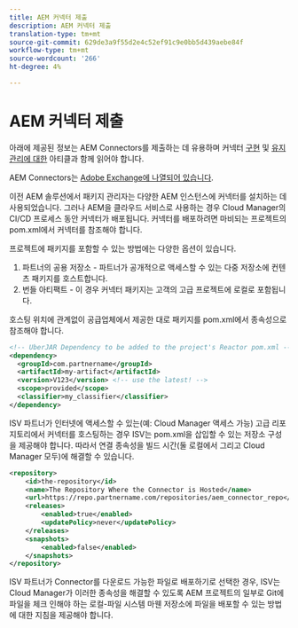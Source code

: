 ```yaml
---
title: AEM 커넥터 제출
description: AEM 커넥터 제출
translation-type: tm+mt
source-git-commit: 629de3a9f55d2e4c52ef91c9e0bb5d439aebe84f
workflow-type: tm+mt
source-wordcount: '266'
ht-degree: 4%

---
```



AEM 커넥터 제출
===========================

아래에 제공된 정보는 AEM Connectors를 제출하는 데 유용하며 커넥터 [구현](implement.md) 및 [유지 관리에 대한](maintain.md) 아티클과 함께 읽어야 합니다.

AEM Connectors는 [Adobe Exchange에 나열되어 있습니다](https://marketing.adobe.com/resources/content/resources/en/exchange/marketplace.html).

이전 AEM 솔루션에서 패키지 관리자는 다양한 AEM 인스턴스에 커넥터를 설치하는 데 사용되었습니다. 그러나 AEM을 클라우드 서비스로 사용하는 경우 Cloud Manager의 CI/CD 프로세스 동안 커넥터가 배포됩니다. 커넥터를 배포하려면 마비되는 프로젝트의 pom.xml에서 커넥터를 참조해야 합니다.

프로젝트에 패키지를 포함할 수 있는 방법에는 다양한 옵션이 있습니다.

1. 파트너의 공용 저장소 - 파트너가 공개적으로 액세스할 수 있는 다중 저장소에 컨텐츠 패키지를 호스트합니다.
1. 번들 아티팩트 - 이 경우 커넥터 패키지는 고객의 고급 프로젝트에 로컬로 포함됩니다.

호스팅 위치에 관계없이 공급업체에서 제공한 대로 패키지를 pom.xml에서 종속성으로 참조해야 합니다.

```xml
<!-- UberJAR Dependency to be added to the project's Reactor pom.xml -->
<dependency>
  <groupId>com.partnername</groupId>
  <artifactId>my-artifact</artifactId>
  <version>V123</version> <!-- use the latest! -->
  <scope>provided</scope>
  <classifier>my_classifier</classifier>
</dependency>
```

ISV 파트너가 인터넷에 액세스할 수 있는(예: Cloud Manager 액세스 가능) 고급 리포지토리에서 커넥터를 호스팅하는 경우 ISV는 pom.xml을 삽입할 수 있는 저장소 구성을 제공해야 합니다. 따라서 연결 종속성을 빌드 시간(둘 로컬에서 그리고 Cloud Manager 모두)에 해결할 수 있습니다.

```xml
<repository>
    <id>the-repository</id>
    <name>The Repository Where the Connector is Hosted</name>
    <url>https://repo.partnername.com/repositories/aem_connector_repo</url>
    <releases>
        <enabled>true</enabled>
        <updatePolicy>never</updatePolicy>
    </releases>
    <snapshots>
        <enabled>false</enabled>
    </snapshots>
</repository>
```

ISV 파트너가 Connector를 다운로드 가능한 파일로 배포하기로 선택한 경우, ISV는 Cloud Manager가 이러한 종속성을 해결할 수 있도록 AEM 프로젝트의 일부로 Git에 파일을 체크 인해야 하는 로컬-파일 시스템 마웬 저장소에 파일을 배포할 수 있는 방법에 대한 지침을 제공해야 합니다.
